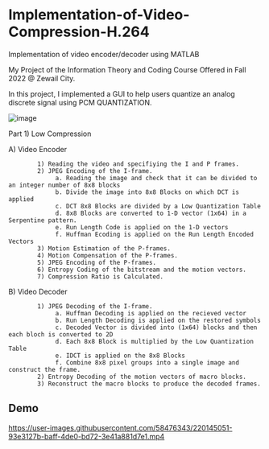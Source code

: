 # Implementation-of-Video-Compression-H.264
Implementation of video encoder/decoder using MATLAB

My Project of the Information Theory and Coding Course Offered in Fall 2022 @ Zewail City.

In this project, I implemented a GUI to help users quantize an analog discrete signal using PCM QUANTIZATION.

![image](https://user-images.githubusercontent.com/58476343/220144783-623eecd8-2968-4a72-b59c-213ab13bbc37.png)




Part 1) Low Compression

A) Video Encoder 

            1) Reading the video and specifiying the I and P frames. 
            2) JPEG Encoding of the I-frame. 
                 a. Reading the image and check that it can be divided to an integer number of 8x8 blocks 
                 b. Divide the image into 8x8 Blocks on which DCT is applied 
                 c. DCT 8x8 Blocks are divided by a Low Quantization Table 
                 d. 8x8 Blocks are converted to 1-D vector (1x64) in a Serpentine pattern. 
                 e. Run Length Code is applied on the 1-D vectors 
                 f. Huffman Ecoding is applied on the Run Length Encoded Vectors
            3) Motion Estimation of the P-frames.  
            4) Motion Compensation of the P-frames.  
            5) JPEG Encoding of the P-frames.   
            6) Entropy Coding of the bitstream and the motion vectors.  
            7) Compression Ratio is Calculated.  

B) Video Decoder 

            1) JPEG Decoding of the I-frame. 
                 a. Huffman Decoding is applied on the recieved vector   
                 b. Run Length Decoding is applied on the restored symbols 
                 c. Decoded Vector is divided into (1x64) blocks and then each bloch is converted to 2D 
                 d. Each 8x8 Block is multiplied by the Low Quantization Table 
                 e. IDCT is applied on the 8x8 Blocks 
                 f. Combine 8x8 pixel groups into a single image and construct the frame.
            2) Entropy Decoding of the motion vectors of macro blocks. 
            3) Reconstruct the macro blocks to produce the decoded frames. 





## Demo <a name="demo"></a>

https://user-images.githubusercontent.com/58476343/220145051-93e3127b-baff-4de0-bd72-3e41a881d7e1.mp4
